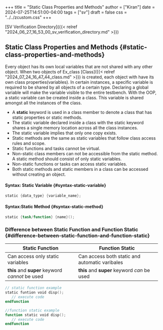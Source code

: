 +++
title = "Static Class Properties and Methods"
author = ["Kiran"]
date = 2024-07-25T14:51:00-04:00
tags = ["sv"]
draft = false
css = "../../zcustom.css"
+++

[SV Verification Directory]({{< relref "2024_06_27_16_53_00_sv_verification_directory.md" >}})


## Static Class Properties and Methods {#static-class-properties-and-methods}

Every object has its own local variables that are not shared with any other object. When two objects of Ex_class [Class]({{< relref "2024_07_24_16_47_44_class.md" >}}) is created, each object with have its own class properties(variables). In certain instances, a specific variable is required to be shared by all objects of a certain type. Declaring a global variable will make the variable visible to the entire testbench. With the OOP, a static variable can be created inside a class. This variable is shared amongst all the instances of the class.

-   A **static** keyword is used in a class member to denote a class that has static properties or static methods.
-   The static variable declared inside a class with the static keyword shares a single memory location across all the class instances.
-   The static variable implies that only one copy exists.
-   Static methods are the same as static variables that follow class access rules and scope.
-   Static functions and tasks cannot be virtual.
-   Non-static class members can not be accessible from the static method. A static method should consist of only static variables.
-   Non-static functions or tasks can access static variables.
-   Both static methods and static members in a class can be accessed without creating an object.


#### Syntax: Static Variable {#syntax-static-variable}

```verilog
static {data_type} {variable_name};
```


#### Syntax:Static Method {#syntax-static-method}

```verilog
static {task/function} {name}();
```


### Difference between Static Function and Function Static {#difference-between-static-function-and-function-static}

| Static Function                                 | Function Static                                |
|-------------------------------------------------|------------------------------------------------|
| Can access only static variables                | Can access both static and automatic varibales |
| **this** and **super** keyword _cannot_ be used | **this** and **super** keyword _can_ be used   |

```verilog
// static function example
static funtion void disp();
   // execute code
endfunction

//function static example
function static void disp();
   // execute code
endfunction
```
